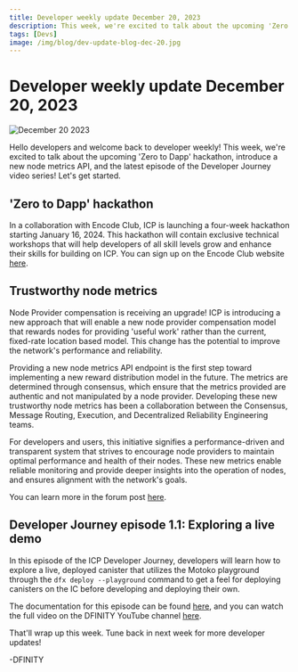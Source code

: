 ```yaml
---
title: Developer weekly update December 20, 2023
description: This week, we're excited to talk about the upcoming 'Zero to Dapp' hackathon, introduce a new node metrics API, and the latest episode of the Developer Journey video series!
tags: [Devs]
image: /img/blog/dev-update-blog-dec-20.jpg
---
```


# Developer weekly update December 20, 2023

![December 20 2023](../../static/img/blog/dev-update-blog-dec-20.jpg)

Hello developers and welcome back to developer weekly! This week, we're excited to talk about the upcoming 'Zero to Dapp' hackathon, introduce a new node metrics API, and the latest episode of the Developer Journey video series! Let's get started.

## 'Zero to Dapp' hackathon

In a collaboration with Encode Club, ICP is launching a four-week hackathon starting January 16, 2024. This hackathon will contain exclusive technical workshops that will help developers of all skill levels grow and enhance their skills for building on ICP. You can sign up on the Encode Club website [here](https://www.encode.club/zero-to-dapp-hackathon).

## Trustworthy node metrics

Node Provider compensation is receiving an upgrade! ICP is introducing a new approach that will enable a new node provider compensation model that rewards nodes for providing 'useful work' rather than the current, fixed-rate location based model. This change has the potential to improve the network's performance and reliability.

Providing a new node metrics API endpoint is the first step toward implementing a new reward distribution model in the future. The metrics are determined through consensus, which ensure that the metrics provided are authentic and not manipulated by a node provider. Developing these new trustworthy node metrics has been a collaboration between the Consensus, Message Routing, Execution, and Decentralized Reliability Engineering teams. 

For developers and users, this initiative signifies a performance-driven and transparent system that strives to encourage node providers to maintain optimal performance and health of their nodes. These new metrics enable reliable monitoring and provide deeper insights into the operation of nodes, and ensures alignment with the network's goals.

You can learn more in the forum post [here](https://forum.dfinity.org/t/trustworthy-node-metrics-for-useful-work/22989).

## Developer Journey episode 1.1: Exploring a live demo

In this episode of the ICP Developer Journey, developers will learn how to explore a live, deployed canister that utilizes the Motoko playground through the `dfx deploy --playground` command to get a feel for deploying canisters on the IC before developing and deploying their own.

The documentation for this episode can be found [here](/docs/current/tutorials/developer-journey/level-1/1.1-live-demo), and you can watch the full video on the DFINITY YouTube channel [here](https://www.youtube.com/watch?v=-se6Se9z-aM).

That'll wrap up this week. Tune back in next week for more developer updates!

-DFINITY
